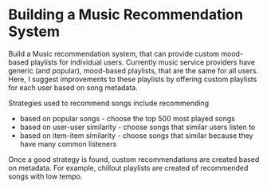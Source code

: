 # Building a Music Recommendation System
Build a Music recommendation system, that can provide custom mood-based playlists for 
individual users. Currently music service providers have generic (and popular), mood-based 
playlists, that are the same for all users. Here, I suggest improvements to these playlists
by offering custom playlists for each user based on song metadata.

Strategies used to recommend songs include recommending
- based on popular songs - choose the top 500 most played songs
- based on user-user similarity - choose songs that similar users listen to
- based on item-item similarity - choose songs that similar because they have many common listeners 

Once a good strategy is found, custom recommendations are created based on metadata. For example, chillout playlists are created of 
recommended songs with low tempo.  

